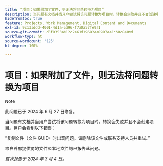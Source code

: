 ```yaml
---
title: “项目：如果附加了文件，则无法将问题转换为项目”
description: 当问题有文档并当用户尝试将该问题转换为项目时，转换会失败并且不会创建项目。用户会看到一个错误。
hidefromtoc: true
feature: Projects, Work Management, Digital Content and Documents
exl-id: 9c133ddd-4001-4d1a-ad96-f7a0a57fe9a1
source-git-commit: d5f8353a912c2e61d19692ee8987ee1cb8c8489d
workflow-type: ht
source-wordcount: '125'
ht-degree: 100%

---
```


# 项目：如果附加了文件，则无法将问题转换为项目

>[!NOTE]
>
>此问题已于 2024 年 6 月 27 日修复。


当问题有文档并当用户尝试将该问题转换为项目时，转换会失败并且不会创建项目。用户会看到以下错误：

“复制文件（文件 GUID）时出现问题。请删除该文件或联系支持人员并重试。”

来自外部提供商的文件和本地文件均已报告此问题。

_首次报告于 2024 年 3 月 4 日。_

